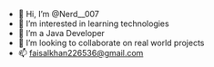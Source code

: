- 👋 Hi, I’m @Nerd__007
- 👀 I’m interested in learning technologies
- 🌱 I’m a Java Developer 
- 💞️ I’m looking to collaborate on real world projects
- 📫 faisalkhan226536@gmail.com

<!---
faisal007-bot/faisal007-bot is a ✨ special ✨ repository because its `README.md` (this file) appears on your GitHub profile.
You can click the Preview link to take a look at your changes.
--->
